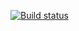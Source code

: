 [![Build status](https://ci.appveyor.com/api/projects/status/lo0h82ad9jkwhbu6?svg=true)](https://ci.appveyor.com/project/raptor-vrn/ajs-hometask-5-for-in)